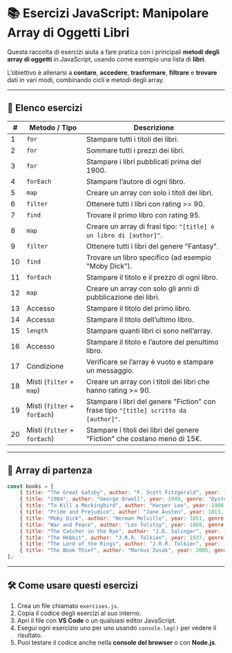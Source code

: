 # 📚 Esercizi JavaScript: Manipolare Array di Oggetti Libri

Questa raccolta di esercizi aiuta a fare pratica con i principali **metodi degli array di oggetti** in JavaScript, usando come esempio una lista di **libri**.  

L’obiettivo è allenarsi a **contare**, **accedere**, **trasformare**, **filtrare** e **trovare** dati in vari modi, combinando cicli e metodi degli array.

---

## 📝 Elenco esercizi

| #  | Metodo / Tipo               | Descrizione                                                                 |
|----|----------------------------|-----------------------------------------------------------------------------|
| 1  | `for`                      | Stampare tutti i titoli dei libri.                                          |
| 2  | `for`                      | Sommare tutti i prezzi dei libri.                                           |
| 3  | `for`                      | Stampare i libri pubblicati prima del 1900.                                 |
| 4  | `forEach`                  | Stampare l’autore di ogni libro.                                            |
| 5  | `map`                      | Creare un array con solo i titoli dei libri.                                 |
| 6  | `filter`                   | Ottenere tutti i libri con rating >= 90.                                    |
| 7  | `find`                     | Trovare il primo libro con rating 95.                                       |
| 8  | `map`                      | Creare un array di frasi tipo: `"[title] è un libro di [author]"`.          |
| 9  | `filter`                   | Ottenere tutti i libri del genere "Fantasy".                                 |
| 10 | `find`                     | Trovare un libro specifico (ad esempio "Moby Dick").                         |
| 11 | `forEach`                  | Stampare il titolo e il prezzo di ogni libro.                                |
| 12 | `map`                      | Creare un array con solo gli anni di pubblicazione dei libri.                |
| 13 | Accesso                    | Stampare il titolo del primo libro.                                         |
| 14 | Accesso                    | Stampare il titolo dell’ultimo libro.                                       |
| 15 | `length`                   | Stampare quanti libri ci sono nell’array.                                    |
| 16 | Accesso                    | Stampare il titolo e l’autore del penultimo libro.                           |
| 17 | Condizione                  | Verificare se l’array è vuoto e stampare un messaggio.                      |
| 18 | Misti (`filter` + `map`)    | Creare un array con i titoli dei libri che hanno rating >= 90.               |
| 19 | Misti (`filter` + `forEach`)| Stampare i libri del genere "Fiction" con frase tipo `"[title] scritto da [author]"`. |
| 20 | Misti (`filter` + `forEach`)| Stampare i titoli dei libri del genere "Fiction" che costano meno di 15€.  |

---

## 🔹 Array di partenza

```javascript
const books = [
    { title: "The Great Gatsby", author: "F. Scott Fitzgerald", year: 1925, genre: "Fiction", rating: 88, price: 10 },
    { title: "1984", author: "George Orwell", year: 1949, genre: "Dystopian", rating: 92, price: 15 },
    { title: "To Kill a Mockingbird", author: "Harper Lee", year: 1960, genre: "Fiction", rating: 95, price: 12 },
    { title: "Pride and Prejudice", author: "Jane Austen", year: 1813, genre: "Romance", rating: 90, price: 8 },
    { title: "Moby Dick", author: "Herman Melville", year: 1851, genre: "Adventure", rating: 85, price: 20 },
    { title: "War and Peace", author: "Leo Tolstoy", year: 1869, genre: "Historical", rating: 93, price: 25 },
    { title: "The Catcher in the Rye", author: "J.D. Salinger", year: 1951, genre: "Fiction", rating: 85, price: 18 },
    { title: "The Hobbit", author: "J.R.R. Tolkien", year: 1937, genre: "Fantasy", rating: 96, price: 14 },
    { title: "The Lord of the Rings", author: "J.R.R. Tolkien", year: 1954, genre: "Fantasy", rating: 98, price: 35 },
    { title: "The Book Thief", author: "Markus Zusak", year: 2005, genre: "Historical", rating: 90, price: 16 }
];
```

---

## 🛠️ Come usare questi esercizi

1. Crea un file chiamato `exercises.js`.  
2. Copia il codice degli esercizi al suo interno.  
3. Apri il file con **VS Code** o un qualsiasi editor JavaScript.  
4. Esegui ogni esercizio uno per uno usando `console.log()` per vedere il risultato.  
5. Puoi testare il codice anche nella **console del browser** o con **Node.js**.